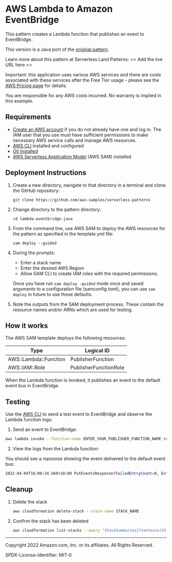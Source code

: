 # AWS Lambda to Amazon EventBridge

This pattern creates a Lambda function that publishes an event to EventBridge. 

This version is a Java port of the [original pattern](https://serverlessland.com/patterns/lambda-eventbridge).

Learn more about this pattern at Serverless Land Patterns: << Add the live URL here >>

Important: this application uses various AWS services and there are costs associated with these services after the Free Tier usage - please see the [AWS Pricing page](https://aws.amazon.com/pricing/) for details.

You are responsible for any AWS costs incurred. No warranty is implied in this example.

## Requirements

* [Create an AWS account](https://portal.aws.amazon.com/gp/aws/developer/registration/index.html) if you do not already have one and log in. The IAM user that you use must have sufficient permissions to make necessary AWS service calls and manage AWS resources.
* [AWS CLI](https://docs.aws.amazon.com/cli/latest/userguide/install-cliv2.html) installed and configured
* [Git Installed](https://git-scm.com/book/en/v2/Getting-Started-Installing-Git)
* [AWS Serverless Application Model](https://docs.aws.amazon.com/serverless-application-model/latest/developerguide/serverless-sam-cli-install.html) (AWS SAM) installed

## Deployment Instructions

1. Create a new directory, navigate to that directory in a terminal and clone the GitHub repository:
    ``` 
    git clone https://github.com/aws-samples/serverless-patterns
    ```
1. Change directory to the pattern directory:
    ```
    cd lambda-eventbridge-java
    ```
1. From the command line, use AWS SAM to deploy the AWS resources for the pattern as specified in the template.yml file:
    ```
    sam deploy --guided
    ```
1. During the prompts:
    * Enter a stack name
    * Enter the desired AWS Region
    * Allow SAM CLI to create IAM roles with the required permissions.

    Once you have run `sam deploy -guided` mode once and saved arguments to a configuration file (samconfig.toml), you can use `sam deploy` in future to use these defaults.

1. Note the outputs from the SAM deployment process. These contain the resource names and/or ARNs which are used for testing.

## How it works

The AWS SAM template deploys the following resources:

| Type | Logical ID |
| --- | --- |
| AWS::Lambda::Function | PublisherFunction |
| AWS::IAM::Role | PublisherFunctionRole |

When the Lambda function is invoked, it publishes an event to the default event bus in EventBridge.


## Testing

Use the [AWS CLI](https://aws.amazon.com/cli/) to send a test event to EventBridge and observe the Lambda function logs:

1. Send an event to EventBridge:

```bash
aws lambda invoke --function-name ENTER_YOUR_PUBLISHER_FUNCTION_NAME response.json
```

2. View the logs from the Lambda function:

You should see a repsonse showing the event delivered to the default event bus:
```bash
2022-04-04T16:00:24.560+10:00 PutEventsResponse(FailedEntryCount=0, Entries=[PutEventsResultEntry(EventId=92b5bee4-cc3b-34db-fd2d-a38c1ac5b600)])
```

## Cleanup
 
1. Delete the stack
    ```bash
    aws cloudformation delete-stack --stack-name STACK_NAME
    ```
1. Confirm the stack has been deleted
    ```bash
    aws cloudformation list-stacks --query "StackSummaries[?contains(StackName,'STACK_NAME')].StackStatus"
    ```
----
Copyright 2022 Amazon.com, Inc. or its affiliates. All Rights Reserved.

SPDX-License-Identifier: MIT-0
